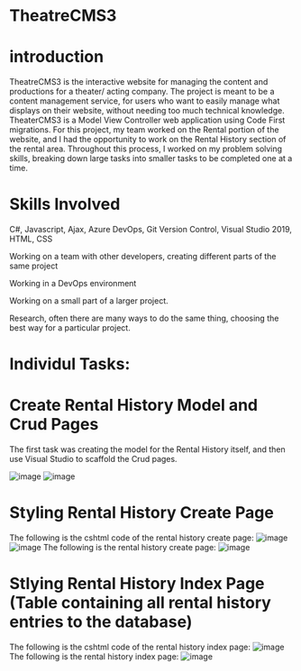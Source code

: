 # TheatreCMS3
# introduction
TheatreCMS3 is the interactive website for managing the content and productions for a theater/ acting company. The project is meant to be a content management service, for users who want to easily manage what displays on their website, without needing too much technical knowledge. TheaterCMS3 is a Model View Controller web application using Code First migrations. For this project, my team worked on the Rental portion of the website, and I had the opportunity to work on the Rental History section of the rental area. Throughout this process, I worked on my problem solving skills, breaking down large tasks into smaller tasks to be completed one at a time.
# Skills Involved
C#, Javascript, Ajax, Azure DevOps, Git Version Control, Visual Studio 2019, HTML, CSS

Working on a team with other developers, creating different parts of the same project

Working in a DevOps environment

Working on a small part of a larger project.

Research, often there are many ways to do the same thing, choosing the best way for a particular project.

# Individul Tasks:

# Create Rental History Model and Crud Pages
The first task was creating the model for the Rental History itself, and then use Visual Studio to scaffold the Crud pages.

![image](https://user-images.githubusercontent.com/87413802/144732680-f876bf87-d7aa-4797-af1c-0c5c38d4a6c6.png)
![image](https://user-images.githubusercontent.com/87413802/144732780-78b78e65-e826-4251-b498-c270355d5f4c.png)

# Styling Rental History Create Page
The following is the cshtml code of the rental history create page:
![image](https://user-images.githubusercontent.com/87413802/144732925-4aac2a66-77cb-4bd4-b471-d07ccf80b2d6.png)
![image](https://user-images.githubusercontent.com/87413802/144732934-a5c774fa-24f9-470e-b4ea-f42d68982354.png)
The following is the rental history create page:
![image](https://user-images.githubusercontent.com/87413802/144733518-a6d77202-aa52-43ad-b178-454bd4501613.png)
# Stlying Rental History Index Page (Table containing all rental history entries to the database)
The following is the cshtml code of the rental history index page:
![image](https://user-images.githubusercontent.com/87413802/144733307-b62c1b55-790b-45fb-b5f7-1ba9ae47e08e.png)
The following is the rental history index page:
![image](https://user-images.githubusercontent.com/87413802/144733468-d2a7a7ce-b11b-4768-b1bd-c7ad7fd30f1e.png)


